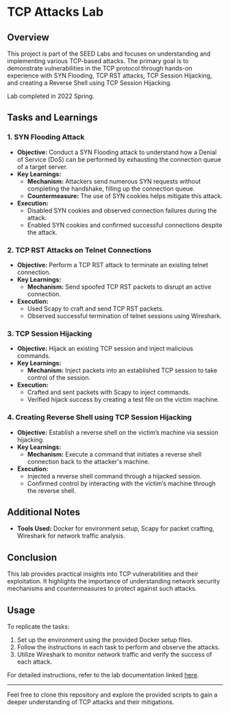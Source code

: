 # TCP Attacks Lab

## Overview
This project is part of the SEED Labs and focuses on understanding and implementing various TCP-based attacks. The primary goal is to demonstrate vulnerabilities in the TCP protocol through hands-on experience with SYN Flooding, TCP RST attacks, TCP Session Hijacking, and creating a Reverse Shell using TCP Session Hijacking.

Lab completed in 2022 Spring.

## Tasks and Learnings

### 1. SYN Flooding Attack
- **Objective:** Conduct a SYN Flooding attack to understand how a Denial of Service (DoS) can be performed by exhausting the connection queue of a target server.
- **Key Learnings:**
  - **Mechanism:** Attackers send numerous SYN requests without completing the handshake, filling up the connection queue.
  - **Countermeasure:** The use of SYN cookies helps mitigate this attack.
- **Execution:** 
  - Disabled SYN cookies and observed connection failures during the attack.
  - Enabled SYN cookies and confirmed successful connections despite the attack.

### 2. TCP RST Attacks on Telnet Connections
- **Objective:** Perform a TCP RST attack to terminate an existing telnet connection.
- **Key Learnings:**
  - **Mechanism:** Send spoofed TCP RST packets to disrupt an active connection.
- **Execution:**
  - Used Scapy to craft and send TCP RST packets.
  - Observed successful termination of telnet sessions using Wireshark.

### 3. TCP Session Hijacking
- **Objective:** Hijack an existing TCP session and inject malicious commands.
- **Key Learnings:**
  - **Mechanism:** Inject packets into an established TCP session to take control of the session.
- **Execution:**
  - Crafted and sent packets with Scapy to inject commands.
  - Verified hijack success by creating a test file on the victim machine.

### 4. Creating Reverse Shell using TCP Session Hijacking
- **Objective:** Establish a reverse shell on the victim’s machine via session hijacking.
- **Key Learnings:**
  - **Mechanism:** Execute a command that initiates a reverse shell connection back to the attacker's machine.
- **Execution:**
  - Injected a reverse shell command through a hijacked session.
  - Confirmed control by interacting with the victim’s machine through the reverse shell.

## Additional Notes
- **Tools Used:** Docker for environment setup, Scapy for packet crafting, Wireshark for network traffic analysis.

## Conclusion
This lab provides practical insights into TCP vulnerabilities and their exploitation. It highlights the importance of understanding network security mechanisms and countermeasures to protect against such attacks.

## Usage
To replicate the tasks:
1. Set up the environment using the provided Docker setup files.
2. Follow the instructions in each task to perform and observe the attacks.
3. Utilize Wireshark to monitor network traffic and verify the success of each attack.

For detailed instructions, refer to the lab documentation linked [here](https://seedsecuritylabs.org/Labs_20.04/Files/TCP_Attacks/TCP_Attacks.pdf).

---

Feel free to clone this repository and explore the provided scripts to gain a deeper understanding of TCP attacks and their mitigations.
